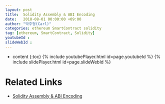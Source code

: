 ```yaml
---
layout: post
title:  Solidity Assembly & ABI Encoding
date:   2018-08-01 00:00:00 +09:00
author: "박주형(Carl)"
categories: ethereum SmartContract solidity
tag: [ethereum, SmartContract, Solidity]
youtubeId : 
slideWebId :
---
```

* content
{:toc}
{% include youtubePlayer.html id=page.youtubeId %}
{% include slidePlayer.html id=page.slideWebId %}

# Related Links
- [Solidity Assembly & ABI Encoding](https://medium.com/onther-tech/solidity-assembly-abi-encoding-db8f79d1c1a1)
